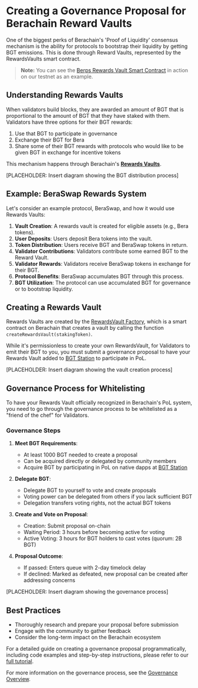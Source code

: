 # Creating a Governance Proposal for Berachain Reward Vaults

One of the biggest perks of Berachain's 'Proof of Liquidity' consensus mechanism is the ability for protocols to bootstrap their liquidity by getting BGT emissions. This is done through Reward Vaults, represented by the RewardsVaults smart contract.

> **Note:** You can see the [Berps Rewards Vault Smart Contract](https://bartio.beratrail.io/address/0xC5Cb3459723B828B3974f7E58899249C2be3B33d) in action on our testnet as an example.

## Understanding Rewards Vaults

When validators build blocks, they are awarded an amount of BGT that is proportional to the amount of BGT that they have staked with them. Validators have three options for their BGT rewards:
1. Use that BGT to participate in governance
2. Exchange their BGT for Bera
3. Share some of their BGT rewards with protocols who would like to be given BGT in exchange for incentive tokens

This mechanism happens through Berachain's [**Rewards Vaults**](https://docs.berachain.com/developers/contracts/rewards-vault).

[PLACEHOLDER: Insert diagram showing the BGT distribution process]

## Example: BeraSwap Rewards System

Let's consider an example protocol, BeraSwap, and how it would use Rewards Vaults:

1. **Vault Creation**: A rewards vault is created for eligible assets (e.g., Bera tokens).
2. **User Deposits**: Users deposit Bera tokens into the vault.
3. **Token Distribution**: Users receive BGT and BeraSwap tokens in return.
4. **Validator Contributions**: Validators contribute some earned BGT to the Reward Vault.
5. **Validator Rewards**: Validators receive BeraSwap tokens in exchange for their BGT.
6. **Protocol Benefits**: BeraSwap accumulates BGT through this process.
7. **BGT Utilization**: The protocol can use accumulated BGT for governance or to bootstrap liquidity.

## Creating a Rewards Vault

Rewards Vaults are created by the [RewardsVault Factory](https://bartio.beratrail.io/address/0x2B6e40f65D82A0cB98795bC7587a71bfa49fBB2B), which is a smart contract on Berachain that creates a vault by calling the function `createRewardsVault(stakingToken)`.

While it's permissionless to create your own RewardsVault, for Validators to emit their BGT to you, you must submit a governance proposal to have your Rewards Vault added to [BGT Station](https://bartio.station.berachain.com/gauge) to participate in PoL.

[PLACEHOLDER: Insert diagram showing the vault creation process]

## Governance Process for Whitelisting

To have your Rewards Vault officially recognized in Berachain's PoL system, you need to go through the governance process to be whitelisted as a "friend of the chef" for Validators.

### Governance Steps

1. **Meet BGT Requirements**: 
   - At least 1000 BGT needed to create a proposal
   - Can be acquired directly or delegated by community members
   - Acquire BGT by participating in PoL on native dapps at [BGT Station](https://bartio.station.berachain.com/gauge)

2. **Delegate BGT**:
   - Delegate BGT to yourself to vote and create proposals
   - Voting power can be delegated from others if you lack sufficient BGT
   - Delegation transfers voting rights, not the actual BGT tokens

3. **Create and Vote on Proposal**:
   - Creation: Submit proposal on-chain
   - Waiting Period: 3 hours before becoming active for voting
   - Active Voting: 3 hours for BGT holders to cast votes (quorum: 2B BGT)

4. **Proposal Outcome**:
   - If passed: Enters queue with 2-day timelock delay
   - If declined: Marked as defeated, new proposal can be created after addressing concerns

[PLACEHOLDER: Insert diagram showing the governance process]

## Best Practices

- Thoroughly research and prepare your proposal before submission
- Engage with the community to gather feedback
- Consider the long-term impact on the Berachain ecosystem

For a detailed guide on creating a governance proposal programmatically, including code examples and step-by-step instructions, please refer to our [full tutorial](https://github.com/berachain/rewards-vault-tutorial).

For more information on the governance process, see the [Governance Overview](/learn/governance/).